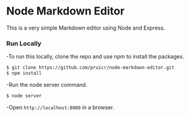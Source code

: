 # Node Markdown Editor

This is a very simple Markdown editor using Node and Express.

### Run Locally

-To run this locally, clone the repo and use npm to install the packages.

```sh
$ git clone https://github.com/pruicr/node-markdown-editor.git
$ npm install
```

-Run the node server command.

```sh
$ node server
```

-Open `http://localhost:8080` in a browser.